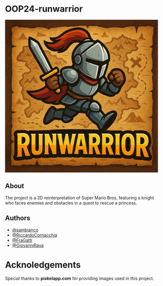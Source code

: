 # OOP24-runwarrior

![Logo del progetto](logo.png)

## About
The project is a 2D reinterpretation of Super Mario Bros, featuring a knight who faces enemies and obstacles in a quest to rescue a princess.

## Authors
- [@sambianco](https://github.com/sambianco)
- [@RiccardoCornacchia](https://github.com/RiccardoCornacchia)
- [@FraGatti](https://github.com/FraGatti)
- [@GiovanniRava](https://github.com/GiovanniRava)

# Acknoledgements 
Special thanks to **piskelapp.com** for providing images used in this project.